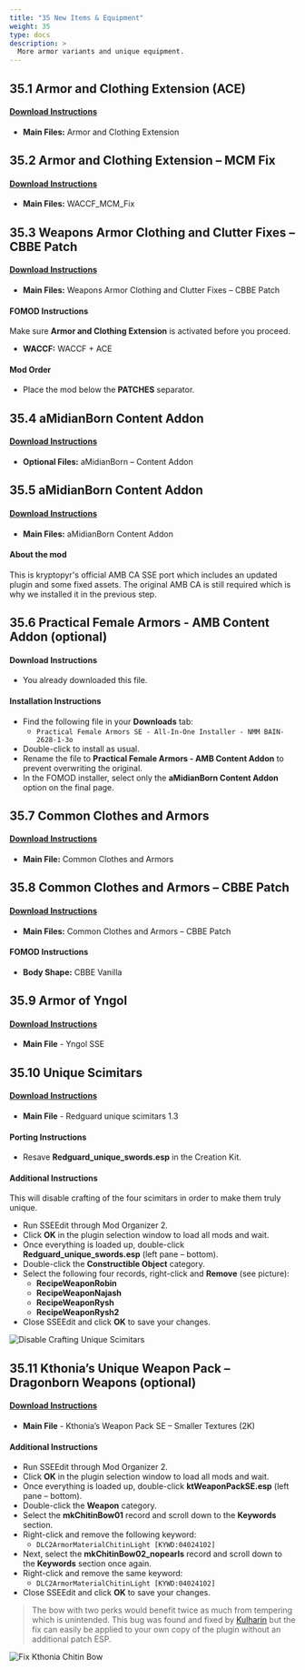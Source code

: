 ```yaml
---
title: "35 New Items & Equipment"
weight: 35
type: docs
description: >
  More armor variants and unique equipment.
---
```


## 35.1 Armor and Clothing Extension (ACE)

#### [Download Instructions](https://www.nexusmods.com/skyrimspecialedition/mods/19002?tab=files)

* **Main Files:** Armor and Clothing Extension

## 35.2 Armor and Clothing Extension – MCM Fix

#### [Download Instructions](https://www.nexusmods.com/skyrimspecialedition/mods/23471?tab=files)

* **Main Files:** WACCF_MCM_Fix

## 35.3 Weapons Armor Clothing and Clutter Fixes – CBBE Patch

#### [Download Instructions](https://www.nexusmods.com/skyrimspecialedition/mods/19176?tab=files)

* **Main Files:** Weapons Armor Clothing and Clutter Fixes – CBBE Patch

#### FOMOD Instructions

Make sure **Armor and Clothing Extension** is activated before you proceed.

* **WACCF:** WACCF + ACE

#### Mod Order

* Place the mod below the **PATCHES** separator.

## 35.4 aMidianBorn Content Addon

#### [Download Instructions](https://www.nexusmods.com/skyrim/mods/24909?tab=files)

* **Optional Files:** aMidianBorn – Content Addon

## 35.5 aMidianBorn Content Addon

#### [Download Instructions](https://www.nexusmods.com/skyrimspecialedition/mods/35390?tab=files)

* **Main Files:** aMidianBorn Content Addon

#### About the mod

This is kryptopyr's official AMB CA SSE port which includes an updated plugin and some fixed assets. The original AMB CA is still required which is why we installed it in the previous step.

## 35.6 Practical Female Armors - AMB Content Addon (optional)

#### Download Instructions

- You already downloaded this file.

#### Installation Instructions

* Find the following file in your **Downloads** tab:
  * `Practical Female Armors SE - All-In-One Installer - NMM BAIN-2628-1-3o`
* Double-click to install as usual.
* Rename the file to **Practical Female Armors - AMB Content Addon** to prevent overwriting the original.
* In the FOMOD installer, select only the **aMidianBorn Content Addon** option on the final page.

## 35.7 Common Clothes and Armors

#### [Download Instructions](https://www.nexusmods.com/skyrimspecialedition/mods/21305?tab=files)

* **Main File:** Common Clothes and Armors

## 35.8 Common Clothes and Armors – CBBE Patch

#### [Download Instructions](https://www.nexusmods.com/skyrimspecialedition/mods/31750?tab=files)

* **Main Files:** Common Clothes and Armors – CBBE Patch

#### FOMOD Instructions

* **Body Shape:** CBBE Vanilla

## 35.9 Armor of Yngol

#### [Download Instructions](https://www.nexusmods.com/skyrimspecialedition/mods/5006?tab=files)

* **Main File** - Yngol SSE

## 35.10 Unique Scimitars

#### [Download Instructions](https://www.nexusmods.com/skyrim/mods/60896?tab=files)

* **Main File** - Redguard unique scimitars 1.3 

#### Porting Instructions

* Resave **Redguard_unique_swords.esp** in the Creation Kit.

#### Additional Instructions

This will disable crafting of the four scimitars in order to make them truly unique.

* Run SSEEdit through Mod Organizer 2.
* Click **OK** in the plugin selection window to load all mods and wait.
* Once everything is loaded up, double-click **Redguard_unique_swords.esp** (left pane – bottom).
* Double-click the **Constructible Object** category.
* Select the following four records, right-click and **Remove** (see picture):
  * **RecipeWeaponRobin**
  * **RecipeWeaponNajash**
  * **RecipeWeaponRysh**
  * **RecipeWeaponRysh2**
* Close SSEEdit and click **OK** to save your changes.

![Disable Crafting Unique Scimitars](/Pictures/mod_installation/disable_crafting_unique_scimitars.png)

## 35.11 Kthonia’s Unique Weapon Pack – Dragonborn Weapons (optional)

#### [Download Instructions](https://www.nexusmods.com/skyrimspecialedition/mods/15050?tab=files)

* **Main File** - Kthonia’s Weapon Pack SE – Smaller Textures (2K)

#### Additional Instructions

* Run SSEEdit through Mod Organizer 2.
* Click **OK** in the plugin selection window to load all mods and wait.
* Once everything is loaded up, double-click **ktWeaponPackSE.esp** (left pane – bottom).
* Double-click the **Weapon** category.
* Select the **mkChitinBow01** record and scroll down to the **Keywords** section.
* Right-click and remove the following keyword:
  * `DLC2ArmorMaterialChitinLight [KYWD:04024102]`
* Next, select the **mkChitinBow02_nopearls** record and scroll down to the **Keywords** section once again.
* Right-click and remove the same keyword:
  * `DLC2ArmorMaterialChitinLight [KYWD:04024102]`
* Close SSEEdit and click **OK** to save your changes.

> The bow with two perks would benefit twice as much from tempering which is unintended. This bug was found and fixed by [Kulharin](https://www.nexusmods.com/skyrimspecialedition/mods/29298) but the fix can easily be applied to your own copy of the plugin without an additional patch ESP.

![Fix Kthonia Chitin Bow](/Pictures/mod_installation/fix_kthonia_chitin_bow.png)